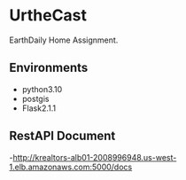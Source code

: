 # UrtheCast
EarthDaily Home Assignment.

## Environments
- python3.10
- postgis
- Flask2.1.1

## RestAPI Document
-http://krealtors-alb01-2008996948.us-west-1.elb.amazonaws.com:5000/docs
